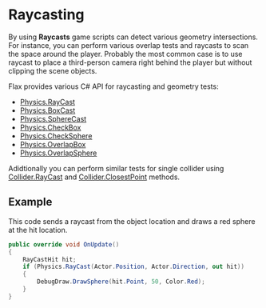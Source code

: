 # Raycasting

By using **Raycasts** game scripts can detect various geometry intersections. For instance, you can perform various overlap tests and raycasts to scan the space around the player. Probably the most common case is to use raycast to place a third-person camera right behind the player but without clipping the scene objects.

Flax provides various C# API for raycasting and geometry tests:
* [Physics.RayCast](https://docs.flaxengine.com/api/FlaxEngine.Physics.html#FlaxEngine_Physics_RayCast_FlaxEngine_Vector3_FlaxEngine_Vector3_FlaxEngine_RayCastHit__System_Single_System_Int32_System_Boolean_)
* [Physics.BoxCast](https://docs.flaxengine.com/api/FlaxEngine.Physics.html#FlaxEngine_Physics_BoxCast_FlaxEngine_Vector3_FlaxEngine_Vector3_FlaxEngine_Vector3_FlaxEngine_Quaternion_System_Single_System_Int32_System_Boolean_)
* [Physics.SphereCast](https://docs.flaxengine.com/api/FlaxEngine.Physics.html#FlaxEngine_Physics_SphereCast_FlaxEngine_Vector3_System_Single_FlaxEngine_Vector3_FlaxEngine_RayCastHit__System_Single_System_Int32_System_Boolean_)
* [Physics.CheckBox](https://docs.flaxengine.com/api/FlaxEngine.Physics.html#FlaxEngine_Physics_CheckBox_FlaxEngine_Vector3_FlaxEngine_Vector3_FlaxEngine_Quaternion_System_Int32_System_Boolean_)
* [Physics.CheckSphere](https://docs.flaxengine.com/api/FlaxEngine.Physics.html#FlaxEngine_Physics_CheckSphere_FlaxEngine_Vector3_System_Single_System_Int32_System_Boolean_)
* [Physics.OverlapBox](https://docs.flaxengine.com/api/FlaxEngine.Physics.html#FlaxEngine_Physics_OverlapBox_FlaxEngine_Vector3_FlaxEngine_Vector3_FlaxEngine_Quaternion_System_Int32_System_Boolean_)
* [Physics.OverlapSphere](https://docs.flaxengine.com/api/FlaxEngine.Physics.html#FlaxEngine_Physics_OverlapSphere_FlaxEngine_Vector3_System_Single_System_Int32_System_Boolean_)

Adidtionally you can perform similar tests for single collider using [Collider.RayCast](https://docs.flaxengine.com/api/FlaxEngine.Collider.html#FlaxEngine_Collider_RayCast_FlaxEngine_Vector3_FlaxEngine_Vector3_FlaxEngine_RayCastHit__System_Single_) and [Collider.ClosestPoint](https://docs.flaxengine.com/api/FlaxEngine.Collider.html#FlaxEngine_Collider_ClosestPoint_FlaxEngine_Vector3_) methods.

## Example

This code sends a raycast from the object location and draws a red sphere at the hit location.

```cs
public override void OnUpdate()
{
    RayCastHit hit;
    if (Physics.RayCast(Actor.Position, Actor.Direction, out hit))
    {
        DebugDraw.DrawSphere(hit.Point, 50, Color.Red);
    }
}
```
